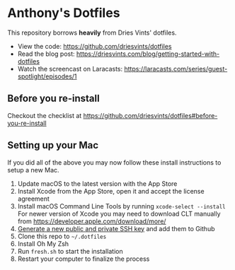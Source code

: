 # Anthony's Dotfiles

This repository borrows **heavily** from Dries Vints' dotfiles.

- View the code: https://github.com/driesvints/dotfiles
- Read the blog post: https://driesvints.com/blog/getting-started-with-dotfiles
- Watch the screencast on Laracasts: https://laracasts.com/series/guest-spotlight/episodes/1

## Before you re-install

Checkout the checklist at https://github.com/driesvints/dotfiles#before-you-re-install

## Setting up your Mac

If you did all of the above you may now follow these install instructions to setup a new Mac.

1) Update macOS to the latest version with the App Store
2) Install Xcode from the App Store, open it and accept the license agreement
3) Install macOS Command Line Tools by running `xcode-select --install`
    For newer version of Xcode you may need to download CLT manually from https://developer.apple.com/download/more/
4) [Generate a new public and private SSH key](https://help.github.com/en/github/authenticating-to-github/generating-a-new-ssh-key-and-adding-it-to-the-ssh-agent) and add them to Github
5) Clone this repo to `~/.dotfiles`
6) Install Oh My Zsh
7) Run `fresh.sh` to start the installation
8) Restart your computer to finalize the process
